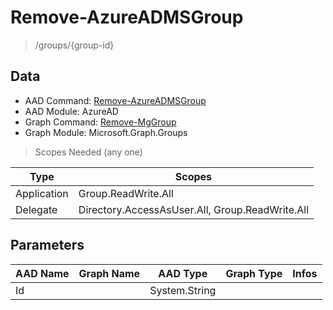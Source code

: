 # Remove-AzureADMSGroup

> /groups/{group-id}

## Data

+ AAD Command: [Remove-AzureADMSGroup](https://docs.microsoft.com/en-us/powershell/module/AzureAD/Remove-AzureADMSGroup)
+ AAD Module: AzureAD
+ Graph Command: [Remove-MgGroup](https://docs.microsoft.com/en-us/powershell/module/Microsoft.Graph.Groups/Remove-MgGroup)
+ Graph Module: Microsoft.Graph.Groups

> Scopes Needed (any one)

|Type|Scopes|
|---|---|
|Application|Group.ReadWrite.All|
|Delegate|Directory.AccessAsUser.All, Group.ReadWrite.All|

## Parameters

|AAD Name|Graph Name|AAD Type|Graph Type|Infos|
|---|---|---|---|---|
|Id||System.String|||

